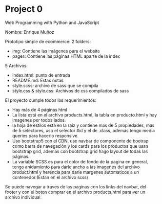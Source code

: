# Project 0

Web Programming with Python and JavaScript

Nombre: Enrique Muñoz

Prototipo simple de ecommerce:
2 folders:
- img: Contiene las imágenes para el website
- pages: Contiene las páginas HTML aparte de la index

5 Archivos:
- index.html: punto de entrada
- README.md: Estas notas
- style.scss: archivo de sass que se compila
- style.css & style.css: Archivos de css compilados de sass

El proyecto cumple todos los requerimientos:
- Hay más de 4 páginas html
- La lista está en el archivo products.html, la tabla en producto.html y hay imagenes por todos lados.
- la hoja de estilos está en la raiz y contiene mas de 5 propiedades, mas de 5 selectores, uso el selector #id y el de .class, además tengo media queries para hacerlo responsive.
- Uso bootstrap5 con el CDN, uso navbar de componente de bootrap como barra de navegación y los cards para los productos que usan bootstrap grid, además con bootstrap grid hago layout de todas las páginas.
- La variable SCSS es para el color de fondo de la pagina en general, tengo anidamiento para darle ancho a las imagenes del archivo product.html y herencia para darle margenes automaticos a un contenedor.(Estan en el archivo scss)

Se puede navegar a traves de las paginas con los links del navbar, del footer y con el boton comprar en el archivo products.html para ver un archivo individual.